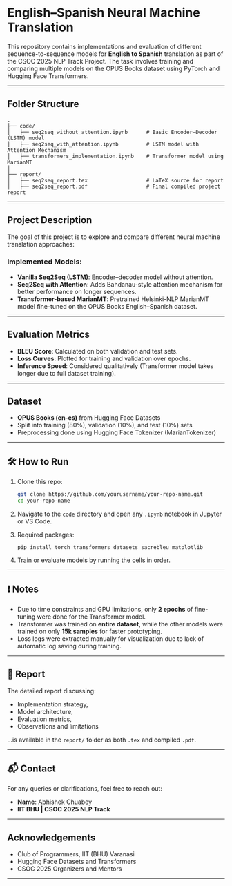 # English–Spanish Neural Machine Translation

This repository contains implementations and evaluation of different sequence-to-sequence models for **English to Spanish** translation as part of the CSOC 2025 NLP Track Project. The task involves training and comparing multiple models on the OPUS Books dataset using PyTorch and Hugging Face Transformers.

---

##  Folder Structure

```
.
├── code/
│   ├── seq2seq_without_attention.ipynb      # Basic Encoder–Decoder (LSTM) model
│   ├── seq2seq_with_attention.ipynb         # LSTM model with Attention Mechanism
│   ├── transformers_implementation.ipynb    # Transformer model using MarianMT
│
├── report/
│   ├── seq2seq_report.tex                   # LaTeX source for report
│   ├── seq2seq_report.pdf                   # Final compiled project report
```

---

##  Project Description

The goal of this project is to explore and compare different neural machine translation approaches:

###  Implemented Models:
- **Vanilla Seq2Seq (LSTM)**: Encoder–decoder model without attention.
- **Seq2Seq with Attention**: Adds Bahdanau-style attention mechanism for better performance on longer sequences.
- **Transformer-based MarianMT**: Pretrained Helsinki-NLP MarianMT model fine-tuned on the OPUS Books English–Spanish dataset.

---

##  Evaluation Metrics

- **BLEU Score**: Calculated on both validation and test sets.
- **Loss Curves**: Plotted for training and validation over epochs.
- **Inference Speed**: Considered qualitatively (Transformer model takes longer due to full dataset training).

---

##  Dataset

- **OPUS Books (en-es)** from Hugging Face Datasets
- Split into training (80%), validation (10%), and test (10%) sets
- Preprocessing done using Hugging Face Tokenizer (MarianTokenizer)

---

## 🛠 How to Run

1. Clone this repo:
    ```bash
    git clone https://github.com/yourusername/your-repo-name.git
    cd your-repo-name
    ```

2. Navigate to the `code` directory and open any `.ipynb` notebook in Jupyter or VS Code.

3. Required packages:
    ```
    pip install torch transformers datasets sacrebleu matplotlib
    ```

4. Train or evaluate models by running the cells in order.

---

## ❗ Notes

- Due to time constraints and GPU limitations, only **2 epochs** of fine-tuning were done for the Transformer model.
- Transformer was trained on **entire dataset**, while the other models were trained on only **15k samples** for faster prototyping.
- Loss logs were extracted manually for visualization due to lack of automatic log saving during training.

---

## 📄 Report

The detailed report discussing:
- Implementation strategy,
- Model architecture,
- Evaluation metrics,
- Observations and limitations

...is available in the `report/` folder as both `.tex` and compiled `.pdf`.

---

## 📬 Contact

For any queries or clarifications, feel free to reach out:

- **Name**: Abhishek Chuabey  
- **IIT BHU | CSOC 2025 NLP Track**

---

## Acknowledgements

- Club of Programmers, IIT (BHU) Varanasi
- Hugging Face Datasets and Transformers
- CSOC 2025 Organizers and Mentors

---
